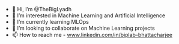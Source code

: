 - 👋 Hi, I’m @TheBigLyadh
- 👀 I’m interested in Machine Learning and Artificial Intelligence
- 🌱 I’m currently learning MLOps
- 💞️ I’m looking to collaborate on Machine Learning projects
- 📫 How to reach me - www.linkedin.com/in/biplab-bhattacharjee


<!---
TheBigLyadh/TheBigLyadh is a ✨ special ✨ repository because its `README.md` (this file) appears on your GitHub profile.
You can click the Preview link to take a look at your changes.
--->

